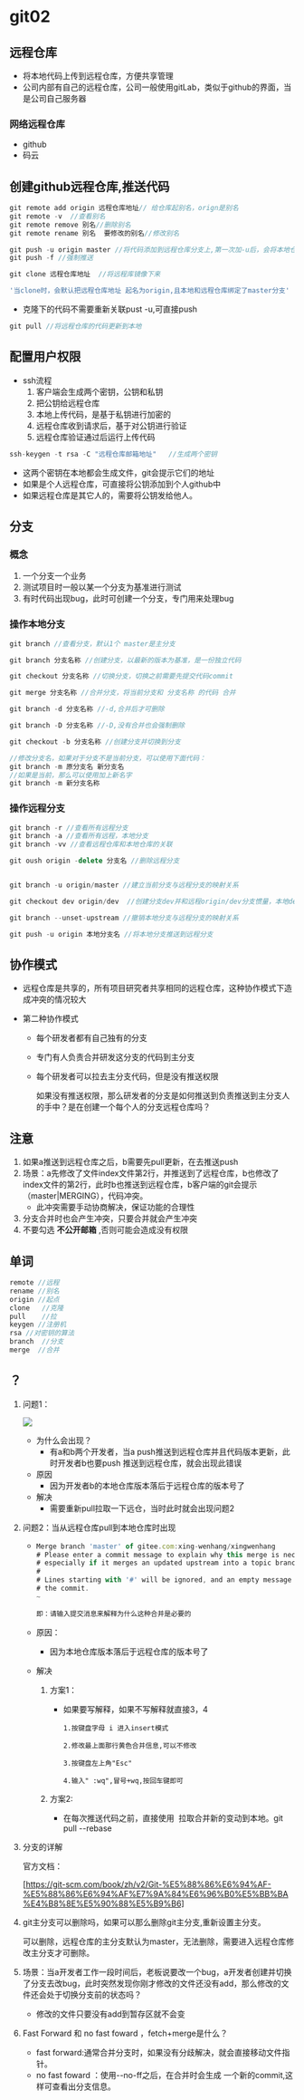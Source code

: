 # git02

## 远程仓库

+ 将本地代码上传到远程仓库，方便共享管理
+ 公司内部有自己的远程仓库，公司一般使用gitLab，类似于github的界面，当是公司自己服务器

### 网络远程仓库

+ github
+ 码云

## 创建github远程仓库,推送代码

```js
git remote add origin 远程仓库地址// 给仓库起别名，orign是别名
git remote -v  //查看别名
git remote remove 别名//删除别名
git remote rename 别名  要修改的别名//修改别名

git push -u origin master //将代码添加到远程仓库分支上,第一次加-u后，会将本地仓库和远程仓库关联，以后直接git push 会自动找到分支
git push -f //强制推送
```

```js
git clone 远程仓库地址  //将远程库镜像下来 

'当clone时，会默认把远程仓库地址 起名为origin,且本地和远程仓库绑定了master分支'
```

+ 克隆下的代码不需要重新关联pust -u,可直接push

```js
git pull //将远程仓库的代码更新到本地
```



## 配置用户权限

+ ssh流程
  1. 客户端会生成两个密钥，公钥和私钥
  2. 把公钥给远程仓库
  3. 本地上传代码，是基于私钥进行加密的
  4. 远程仓库收到请求后，基于对公钥进行验证
  5. 远程仓库验证通过后运行上传代码

```js
ssh-keygen -t rsa -C "远程仓库邮箱地址"   //生成两个密钥
```

+ 这两个密钥在本地都会生成文件，git会提示它们的地址
+ 如果是个人远程仓库，可直接将公钥添加到个人github中
+ 如果远程仓库是其它人的，需要将公钥发给他人。



## 分支

### 概念

1. 一个分支一个业务
2. 测试项目时一般以某一个分支为基准进行测试
3. 有时代码出现bug，此时可创建一个分支，专门用来处理bug

### 操作本地分支

```js
git branch //查看分支，默认1个 master是主分支

git branch 分支名称 //创建分支，以最新的版本为基准，是一份独立代码

git checkout 分支名称 //切换分支，切换之前需要先提交代码commit

git merge 分支名称 //合并分支，将当前分支和 分支名称 的代码 合并

git branch -d 分支名称 //-d,合并后才可删除

git branch -D 分支名称 //-D,没有合并也会强制删除

git checkout -b 分支名称 //创建分支并切换到分支

//修改分支名，如果对于分支不是当前分支，可以使用下面代码：
git branch -m 原分支名 新分支名
//如果是当前，那么可以使用加上新名字
git branch -m 新分支名称
```

### 操作远程分支

```js
git branch -r //查看所有远程分支
git branch -a //查看所有远程，本地分支
git branch -vv //查看远程仓库和本地仓库的关联

git oush origin -delete 分支名 //删除远程分支


git branch -u origin/master //建立当前分支与远程分支的映射关系

git checkout dev origin/dev  //创建分支dev并和远程origin/dev分支惯量，本地dev分支的初始代码和远程的dev分支代码一样

git branch --unset-upstream //撤销本地分支与远程分支的映射关系

git push -u origin 本地分支名 //将本地分支推送到远程分支
```



## 协作模式

+ 远程仓库是共享的，所有项目研究者共享相同的远程仓库，这种协作模式下造成冲突的情况较大

+ 第二种协作模式

  + 每个研发者都有自己独有的分支

  + 专门有人负责合并研发这分支的代码到主分支

  + 每个研发者可以拉去主分支代码，但是没有推送权限

    如果没有推送权限，那么研发者的分支是如何推送到负责推送到主分支人的手中？是在创建一个每个人的分支远程仓库吗？


## 注意

1. 如果a推送到远程仓库之后，b需要先pull更新，在去推送push
2. 场景：a先修改了文件index文件第2行，并推送到了远程仓库，b也修改了index文件的第2行，此时b也推送到远程仓库，b客户端的git会提示（master|MERGING），代码冲突。
   - 此冲突需要手动协商解决，保证功能的合理性
3. 分支合并时也会产生冲突，只要合并就会产生冲突
4. 不要勾选  __不公开邮箱__ ,否则可能会造成没有权限

## 单词

```js
remote //远程
rename //别名
origin //起点
clone	//克隆
pull 	//拉
keygen //注册机
rsa //对密钥的算法
branch  //分支
merge  //合并
```


## ？

1. 问题1：

   ![](./assets/Snipaste_2020-09-27_20-44-43.png)

   + 为什么会出现？
     + 有a和b两个开发者，当a push推送到远程仓库并且代码版本更新，此时开发者b也要push 推送到远程仓库，就会出现此错误
   + 原因
     + 因为开发者b的本地仓库版本落后于远程仓库的版本号了
   + 解决
     + 需要重新pull拉取一下远仓，当时此时就会出现问题2









1. 问题2：当从远程仓库pull到本地仓库时出现

   + ```js
     Merge branch 'master' of gitee.com:xing-wenhang/xingwenhang
     # Please enter a commit message to explain why this merge is necessary,
     # especially if it merges an updated upstream into a topic branch.
     #
     # Lines starting with '#' will be ignored, and an empty message aborts
     # the commit.
     ~
         
     即：请输入提交消息来解释为什么这种合并是必要的
     ```

   + 原因：

     + 因为本地仓库版本落后于远程仓库的版本号了

   + 解决

     1. 方案1：

        + 如果要写解释，如果不写解释就直接3，4

          ```
          1.按键盘字母 i 进入insert模式
          
          2.修改最上面那行黄色合并信息,可以不修改
          
          3.按键盘左上角"Esc"
          
          4.输入" :wq",冒号+wq,按回车键即可
          
          ```

     2. 方案2:

        + 在每次推送代码之前，直接使用  拉取合并新的变动到本地。git pull --rebase

          

     

2. 分支的详解

   官方文档：

   [https://git-scm.com/book/zh/v2/Git-%E5%88%86%E6%94%AF-%E5%88%86%E6%94%AF%E7%9A%84%E6%96%B0%E5%BB%BA%E4%B8%8E%E5%90%88%E5%B9%B6]

   

   

3. git主分支可以删除吗，如果可以那么删除git主分支,重新设置主分支。

     可以删除，远程仓库的主分支默认为master，无法删除，需要进入远程仓库修改主分支才可删除。

   

4. 场景：当a开发者工作一段时间后，老板说要改一个bug，a开发者创建并切换了分支去改bug，此时突然发现你刚才修改的文件还没有add，那么修改的文件还会处于切换分支前的状态吗？

   - 修改的文件只要没有add到暂存区就不会变

   

5. Fast Forward 和 no fast foward ，fetch+merge是什么？ 

   + fast forward:通常合并分支时，如果没有分歧解决，就会直接移动文件指针。
   + no fast foward ：使用--no-ff之后，在合并时会生成 一个新的commit,这样可查看出分支信息。

   
